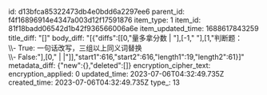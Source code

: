 id: d13bfca85322473db4e0bdd6a2297ee6
parent_id: f4f16896914e4347a003d12f17591876
item_type: 1
item_id: 81f18badd06542d1b42f936566006a6e
item_updated_time: 1688617843259
title_diff: "[]"
body_diff: "[{\"diffs\":[[0,\"量多拿分数 | \"],[-1,\"   \"],[1,\"判断题：<br>\\\\- True: 一句话改写，三组以上同义词替换<br>\\\\- False:\"],[0,\" |     |\"]],\"start1\":616,\"start2\":616,\"length1\":19,\"length2\":61}]"
metadata_diff: {"new":{},"deleted":[]}
encryption_cipher_text: 
encryption_applied: 0
updated_time: 2023-07-06T04:32:49.735Z
created_time: 2023-07-06T04:32:49.735Z
type_: 13